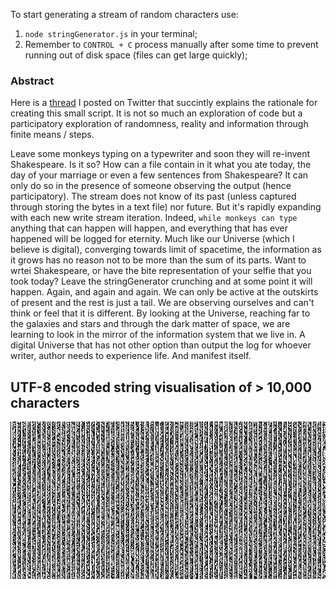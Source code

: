 To start generating a stream of random characters use:
1. `node stringGenerator.js` in your terminal;
2. Remember to `CONTROL + C` process manually after some time to prevent running out of disk space (files can get large quickly);

### Abstract

Here is a [thread](https://twitter.com/crackingBunker/status/1203682647475728384) I posted on Twitter that succintly explains the rationale for creating this small script.
It is not so much an exploration of code but a participatory exploration of randomness, reality and information through finite means / steps. 

Leave some monkeys typing on a typewriter and soon they will re-invent Shakespeare. Is it so? 
How can a file contain in it what you ate today, the day of your marriage or even a few sentences from Shakespeare? 
It can only do so in the presence of someone observing the output (hence participatory). The stream does not know of its past (unless captured through storing the bytes in a text file) nor future.
But it's rapidly expanding with each new write stream iteration. Indeed, `while monkeys can type` anything that can happen will happen, and everything that has ever happened will be logged for eternity.
Much like our Universe (which I believe is digital), converging towards limit of spacetime, the information as it grows has no reason not to be more than the sum of its parts. Want to wrtei Shakespeare, or have the bite representation of your selfie that you took today? Leave the stringGenerator crunching and at some point it will happen. Again, and again and again. 
We can only be active at the outskirts of present and the rest is just a tail. We are observing ourselves and can't think or feel that it is different. By looking at the Universe, reaching far to the galaxies and stars and through the dark matter of space, we are learning to look in the mirror of the information system that we live in. A digital Universe that has not other option than output the log for whoever writer, author needs to experience life. And manifest itself.

## UTF-8 encoded string visualisation of > 10,000 characters

![](./messages/utf-8-string-visualisation.png)